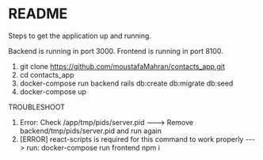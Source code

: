 # README

Steps to get the
application up and running.

Backend is running in port 3000.
Frontend is running in port 8100.

1. git clone https://github.com/moustafaMahran/contacts_app.git
2. cd contacts_app
3. docker-compose run backend rails db:create db:migrate db:seed
4. docker-compose up

TROUBLESHOOT
1. Error: Check /app/tmp/pids/server.pid ---> Remove backend/tmp/pids/server.pid and run again
2. [ERROR] react-scripts is required for this command to work properly ---> run: docker-compose run frontend npm i
